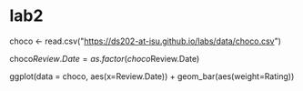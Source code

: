 # lab2
choco <- read.csv("https://ds202-at-isu.github.io/labs/data/choco.csv")

choco$Review.Date = as.factor(choco$Review.Date)

ggplot(data = choco, aes(x=Review.Date)) + 
  geom_bar(aes(weight=Rating))
